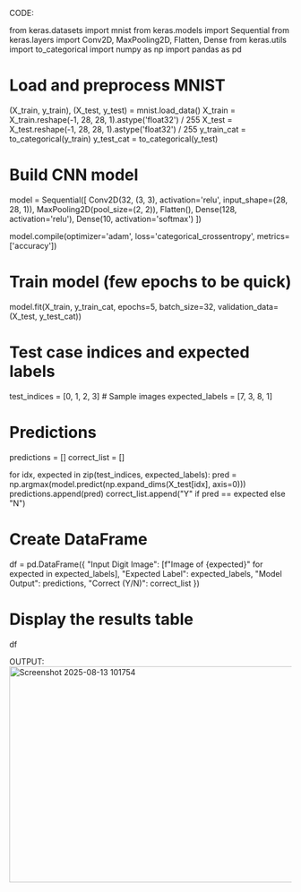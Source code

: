 
CODE:

from keras.datasets import mnist
from keras.models import Sequential
from keras.layers import Conv2D, MaxPooling2D, Flatten, Dense
from keras.utils import to_categorical
import numpy as np
import pandas as pd

# Load and preprocess MNIST
(X_train, y_train), (X_test, y_test) = mnist.load_data()
X_train = X_train.reshape(-1, 28, 28, 1).astype('float32') / 255
X_test = X_test.reshape(-1, 28, 28, 1).astype('float32') / 255
y_train_cat = to_categorical(y_train)
y_test_cat = to_categorical(y_test)

# Build CNN model
model = Sequential([
    Conv2D(32, (3, 3), activation='relu', input_shape=(28, 28, 1)),
    MaxPooling2D(pool_size=(2, 2)),
    Flatten(),
    Dense(128, activation='relu'),
    Dense(10, activation='softmax')
])

model.compile(optimizer='adam', loss='categorical_crossentropy', metrics=['accuracy'])

# Train model (few epochs to be quick)
model.fit(X_train, y_train_cat, epochs=5, batch_size=32, validation_data=(X_test, y_test_cat))

# Test case indices and expected labels
test_indices = [0, 1, 2, 3]  # Sample images
expected_labels = [7, 3, 8, 1]

# Predictions
predictions = []
correct_list = []

for idx, expected in zip(test_indices, expected_labels):
    pred = np.argmax(model.predict(np.expand_dims(X_test[idx], axis=0)))
    predictions.append(pred)
    correct_list.append("Y" if pred == expected else "N")

# Create DataFrame
df = pd.DataFrame({
    "Input Digit Image": [f"Image of {expected}" for expected in expected_labels],
    "Expected Label": expected_labels,
    "Model Output": predictions,
    "Correct (Y/N)": correct_list
})

# Display the results table
df

OUTPUT:
<img width="1046" height="386" alt="Screenshot 2025-08-13 101754" src="https://github.com/user-attachments/assets/cc8daa1a-9ab0-4028-9472-f648b437dc97" />


